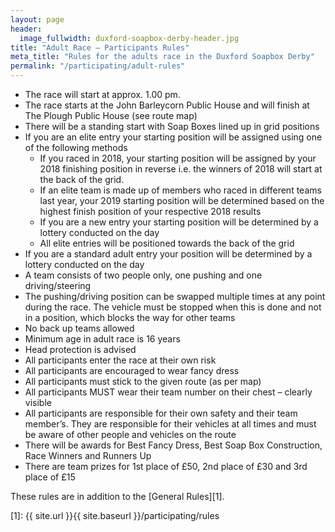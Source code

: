 ```yaml
---
layout: page
header:
  image_fullwidth: duxford-soapbox-derby-header.jpg
title: "Adult Race – Participants Rules"
meta_title: "Rules for the adults race in the Duxford Soapbox Derby"
permalink: "/participating/adult-rules"
---
```


* The race will start at approx. 1.00 pm.
* The race starts at the John Barleycorn Public House and will finish at The Plough Public House (see route map)
* There will be a standing start with Soap Boxes lined up in grid positions
* If you are an elite entry your starting position will be assigned using one of the following methods
  * If you raced in 2018, your starting position will be assigned by your 2018 finishing position in reverse i.e. the winners of 2018 will start at the back of the grid. 
  * If an elite team is made up of members who raced in different teams last year, your 2019 starting position will be determined based on the highest finish position of your respective 2018 results
  * If you are a new entry your starting position will be determined by a lottery conducted on the day
  * All elite entries will be positioned towards the back of the grid
* If you are a standard adult entry your position will be determined by a lottery conducted on the day
* A team consists of two people only, one pushing and one driving/steering
* The pushing/driving position can be swapped multiple times at any point during the race. The vehicle must be stopped when this is done and not in a position, which blocks the way for other teams
* No back up teams allowed
* Minimum age in adult race is 16 years
* Head protection is advised
* All participants enter the race at their own risk
* All participants are encouraged to wear fancy dress
* All participants must stick to the given route (as per map)
* All participants MUST wear their team number on their chest – clearly visible
* All participants are responsible for their own safety and their team member’s. They are responsible for their vehicles at all times and must be aware of other people and vehicles on the route
* There will be awards for Best Fancy Dress, Best Soap Box Construction, Race Winners and Runners Up
* There are team prizes for 1st place of £50, 2nd place of £30 and 3rd place of £15

These rules are in addition to the [General Rules][1].

[1]: {{ site.url }}{{ site.baseurl }}/participating/rules
